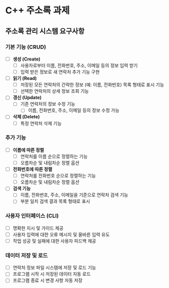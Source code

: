# C++ 주소록 과제

## 주소록 관리 시스템 요구사항

### 기본 기능 (CRUD)
- [ ] **생성 (Create)**
    - [ ] 사용자로부터 이름, 전화번호, 주소, 이메일 등의 정보 입력 받기
    - [ ] 입력 받은 정보로 새 연락처 추가 기능 구현

- [ ] **읽기 (Read)**
    - [ ] 저장된 모든 연락처의 간략한 정보 (예: 이름, 전화번호) 목록 형태로 표시 기능
    - [ ] 선택한 연락처의 상세 정보 조회 기능

- [ ] **갱신 (Update)**
    - [ ] 기존 연락처의 정보 수정 기능
        - [ ] 이름, 전화번호, 주소, 이메일 등의 정보 수정 가능

- [ ] **삭제 (Delete)**
    - [ ] 특정 연락처 삭제 기능

### 추가 기능
- [ ] **이름에 따른 정렬**
    - [ ] 연락처를 이름 순으로 정렬하는 기능
    - [ ] 오름차순 및 내림차순 정렬 옵션

- [ ] **전화번호에 따른 정렬**
    - [ ] 연락처를 전화번호 순으로 정렬하는 기능
    - [ ] 오름차순 및 내림차순 정렬 옵션

- [ ] **검색 기능**
    - [ ] 이름, 전화번호, 주소, 이메일을 기준으로 연락처 검색 기능
    - [ ] 부분 일치 검색 결과 목록 형태로 표시

### 사용자 인터페이스 (CLI)
- [ ] 명확한 지시 및 가이드 제공
- [ ] 사용자 입력에 대한 오류 메시지 및 올바른 입력 유도
- [ ] 작업 성공 및 실패에 대한 사용자 피드백 제공

### 데이터 저장 및 로드
- [ ] 연락처 정보 파일 시스템에 저장 및 로드 기능
- [ ] 프로그램 시작 시 저장된 데이터 자동 로드
- [ ] 프로그램 종료 시 변경 사항 자동 저장
